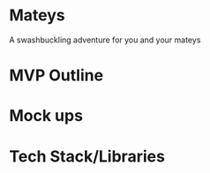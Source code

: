 # Mateys
A swashbuckling adventure for you and your mateys

# MVP Outline


# Mock ups

# Tech Stack/Libraries
